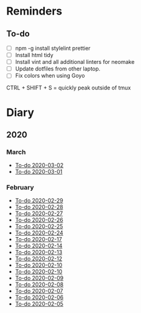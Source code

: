 # Reminders

## To-do

- [ ] npm -g install stylelint prettier
- [ ] Install html tidy
- [ ] Install vint and all additional linters for neomake
- [ ] Update dotfiles from other laptop.
- [ ] Fix colors when using Goyo

CTRL + SHIFT + S = quickly peak outside of tmux

# Diary

## 2020

### March
  * [To-do 2020-03-02](2020-03-02)
  * [To-do 2020-03-01](2020-03-01)

### February
  * [To-do 2020-02-29](2020-02-29)
  * [To-do 2020-02-28](2020-02-28)
  * [To-do 2020-02-27](2020-02-27)
  * [To-do 2020-02-26](2020-02-26)
  * [To-do 2020-02-25](2020-02-25)
  * [To-do 2020-02-24](2020-02-24)
  * [To-do 2020-02-17](2020-02-17)
  * [To-do 2020-02-14](2020-02-15)
  * [To-do 2020-02-13](2020-02-13)
  * [To-do 2020-02-12](2020-02-12)
  * [To-do 2020-02-10](2020-02-11)
  * [To-do 2020-02-10](2020-02-10)
  * [To-do 2020-02-09](2020-02-09)
  * [To-do 2020-02-08](2020-02-08)
  * [To-do 2020-02-07](2020-02-07)
  * [To-do 2020-02-06](2020-02-06)
  * [To-do 2020-02-05](2020-02-05)
